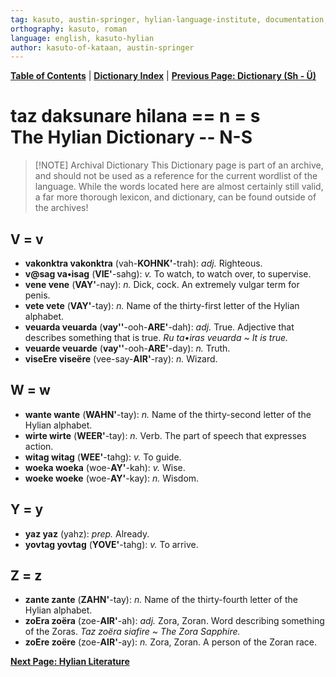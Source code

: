 ```yaml
---
tag: kasuto, austin-springer, hylian-language-institute, documentation, archive, dictionary
orthography: kasuto, roman
language: english, kasuto-hylian
author: kasuto-of-kataan, austin-springer
---
```

**[Table of Contents](00-toc.md)** | **[Dictionary Index](10.0-daksunare.md)** | **[Previous Page: Dictionary (Sh - Ü)](10.5-daksunare-sh-ü.md)**

# <span class="hylian_kas">taz daksunare hilana == n = s</span><br>The Hylian Dictionary -- N-S


> [!NOTE] Archival Dictionary
> This Dictionary page is part of an archive, and should not be used as a reference for the current wordlist of the language. While the words located here are almost certainly still valid, a far more thorough lexicon, and dictionary, can be found outside of the archives!

## V = v

+ **<span class="hylian_kas">vakonktra</span> vakonktra** (vah-**KOHNK'**-trah): _adj._ Righteous.
+ **<span class="hylian_kas">v@sag</span> va•isag** (**VIE'**-sahg): _v._ To watch, to watch over, to supervise.
+ **<span class="hylian_kas">vene</span> vene** (**VAY'**-nay): _n._ Dick, cock. An extremely vulgar term for penis.
+ **<span class="hylian_kas">vete</span> vete** (**VAY'**-tay): _n._ Name of the thirty-first letter of the Hylian alphabet.
+ **<span class="hylian_kas">veuarda</span> veuarda** (**vay''**-ooh-**ARE'**-dah): _adj._ True. Adjective that describes something that is true. _Ru ta•iras veuarda ~ It is true._
+ **<span class="hylian_kas">veuarde</span> veuarde** (**vay''**-ooh-**ARE'**-day): _n._ Truth.
+ **<span class="hylian_kas">viseEre</span> viseëre** (vee-say-**AIR'**-ray): _n._ Wizard.

## W = w

+ **<span class="hylian_kas">wante</span> wante** (**WAHN'**-tay): _n._ Name of the thirty-second letter of the Hylian alphabet.
+ **<span class="hylian_kas">wirte</span> wirte** (**WEER'**-tay): _n._ Verb. The part of speech that expresses action.
+ **<span class="hylian_kas">witag</span> witag** (**WEE'**-tahg): _v._ To guide.
+ **<span class="hylian_kas">woeka</span> woeka** (woe-**AY'**-kah): _v._ Wise.
+ **<span class="hylian_kas">woeke</span> woeke** (woe-**AY'**-kay): _n._ Wisdom.

## Y = y

+ **<span class="hylian_kas">yaz</span> yaz** (yahz): _prep._ Already.
+ **<span class="hylian_kas">yovtag</span> yovtag** (**YOVE'**-tahg): _v._ To arrive.

## Z = z

+ **<span class="hylian_kas">zante</span> zante** (**ZAHN'**-tay): _n._ Name of the thirty-fourth letter of the Hylian alphabet.
+ **<span class="hylian_kas">zoEra</span> zoëra** (zoe-**AIR'**-ah): _adj._ Zora, Zoran. Word describing something of the Zoras. _Taz zoëra siafire ~ The Zora Sapphire._
+ **<span class="hylian_kas">zoEre</span> zoëre** (zoe-**AIR'**-ay): _n._ Zora, Zoran. A person of the Zoran race.

**[Next Page: Hylian Literature](11-lërdishe.md)**
